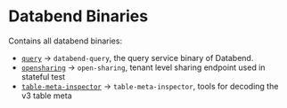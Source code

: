 # Databend Binaries

Contains all databend binaries:

- [`query`](./query/) -> `databend-query`, the query service binary of Databend.
- [`opensharing`](./opensharing/) -> `open-sharing`, tenant level sharing endpoint used in stateful test
- [`table-meta-inspector`](./tool/table_meta_inspector.rs) -> `table-meta-inspector`, tools for decoding the v3 table meta 
